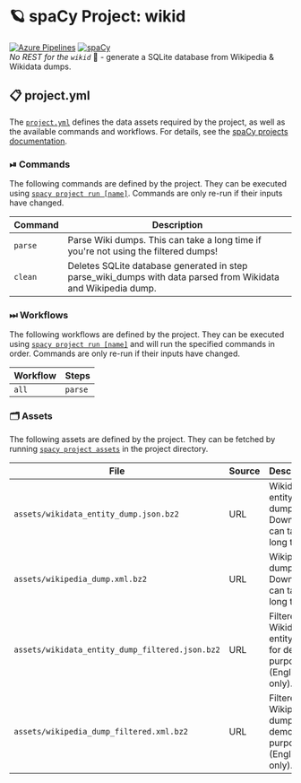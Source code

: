 <!-- SPACY PROJECT: AUTO-GENERATED DOCS START (do not remove) -->

# 🪐 spaCy Project: wikid

[![Azure Pipelines](https://img.shields.io/azure-devops/build/explosion-ai/public/32/main.svg?logo=azure-pipelines&style=flat-square&label=build)](https://dev.azure.com/explosion-ai/public/_build?definitionId=32)
[![spaCy](https://img.shields.io/static/v1?label=made%20with%20%E2%9D%A4%20and&message=spaCy&color=09a3d5&style=flat-square)](https://spacy.io)
<br/>
_No REST for the `wikid`_ :jack_o_lantern: - generate a SQLite database from Wikipedia & Wikidata dumps.


## 📋 project.yml

The [`project.yml`](project.yml) defines the data assets required by the
project, as well as the available commands and workflows. For details, see the
[spaCy projects documentation](https://spacy.io/usage/projects).

### ⏯ Commands

The following commands are defined by the project. They
can be executed using [`spacy project run [name]`](https://spacy.io/api/cli#project-run).
Commands are only re-run if their inputs have changed.

| Command | Description |
| --- | --- |
| `parse` | Parse Wiki dumps. This can take a long time if you're not using the filtered dumps! |
| `clean` | Deletes SQLite database generated in step parse_wiki_dumps with data parsed from Wikidata and Wikipedia dump. |

### ⏭ Workflows

The following workflows are defined by the project. They
can be executed using [`spacy project run [name]`](https://spacy.io/api/cli#project-run)
and will run the specified commands in order. Commands are only re-run if their
inputs have changed.

| Workflow | Steps |
| --- | --- |
| `all` | `parse` |

### 🗂 Assets

The following assets are defined by the project. They can
be fetched by running [`spacy project assets`](https://spacy.io/api/cli#project-assets)
in the project directory.

| File | Source | Description |
| --- | --- | --- |
| `assets/wikidata_entity_dump.json.bz2` | URL | Wikidata entity dump. Download can take a long time! |
| `assets/wikipedia_dump.xml.bz2` | URL | Wikipedia dump. Download can take a long time! |
| `assets/wikidata_entity_dump_filtered.json.bz2` | URL | Filtered Wikidata entity dump for demo purposes (English only). |
| `assets/wikipedia_dump_filtered.xml.bz2` | URL | Filtered Wikipedia dump for demo purposes (English only). |

<!-- SPACY PROJECT: AUTO-GENERATED DOCS END (do not remove) -->
